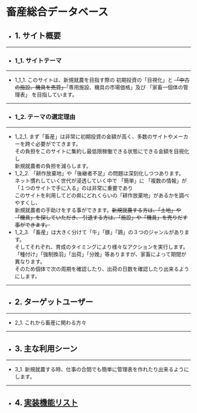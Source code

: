 # 畜産総合データベース  

- ## 1. サイト概要  
***
- ### 1_1. サイトテーマ  
***  
- 1_1_1. このサイトは、新規就農を目指す際の  初期投資の「目視化」と  ~~「中古の施設、機具を売買」~~「専用施設、機具の市場価格」及び  「家畜一個体の管理表」
を目指しています。  
***  
- ### 1_2. テーマの選定理由  
***  
- 1_2_1. まず「畜産」は非常に初期投資の金額が高く、多数のサイトやメーカーを跨ぐ必要がでてきます。  
その負担をこのサイトに集約し最低限稼働できる状態にできる金額を目視化し  
新規就農者の負担を減らします。  
- 1_2_2. 「耕作放棄地」や「後継者不足」の問題は深刻化しつつあります。  
ネット慣れしていく世代が浸透していく中で  「簡単」に  「複数の情報」が  「１つのサイトで手に入る」のは非常に重要であり  
このサイトを利用してどの県にどれくらいの「耕作放棄地」があるかを調べやすくし、  
新規就農者の手助けをする事ができます。~~新規就農する方は、「土地」や「機具」を探していただき、
引退する方は、「施設」や「機具」を売りだす事ができます。~~  
- 1_2_3. 「畜産」は大きく分けて「牛」「豚」「鶏」の３つのジャンルがあります。  
そしてそれぞれ、育成のタイミングにより様々なアクションを実行します。  
「種付け」「強制換羽」「出荷」「分娩」等ありますが、家畜によって期間が異なります。  
そのため個体で次の周期を確認したり、出荷の日数を確認したり出来るようにします。  
***  
- ## 2. ターゲットユーザー  
***  
- 2_1. これから畜産に関わる方々
***  
- ## 3. 主な利用シーン  
***
- 3_1. 新規就農する時、仕事の合間でも簡単に管理表を作れたり出来るようにします。
***

- ## 4. [実装機能リスト](https://docs.google.com/spreadsheets/d/1DBKqry7cWvMAbALJFkkSlDiDaOCQH8aMoqPHrRGXcqg/edit#gid=1091086188)  
